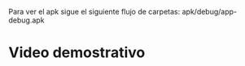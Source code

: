 Para ver el apk sigue el siguiente flujo de carpetas: apk/debug/app-debug.apk

# Video demostrativo
